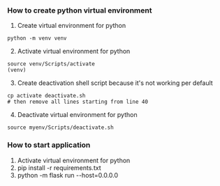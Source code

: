 ### How to create python virtual environment
1. Create virtual environment for python
```
python -m venv venv
```
2. Activate virtual environment for python
```
source venv/Scripts/activate
(venv)
```
3. Create deactivation shell script because it's not working per default
```
cp activate deactivate.sh
# then remove all lines starting from line 40
```
4. Deactivate virtual environment for python
```
source myenv/Scripts/deactivate.sh
```

### How to start application
1. Activate virtual environment for python
2. pip install -r requirements.txt
3. python -m flask run --host=0.0.0.0